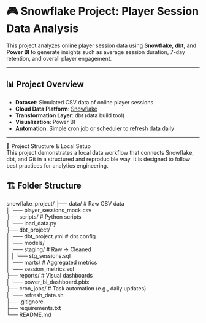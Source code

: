 # 🎮 Snowflake Project: Player Session Data Analysis

This project analyzes online player session data using **Snowflake**, **dbt**, and **Power BI** to generate insights such as average session duration, 7-day retention, and overall player engagement.

---

## 📊 Project Overview

- **Dataset**: Simulated CSV data of online player sessions
- **Cloud Data Platform**: [Snowflake](https://app.snowflake.com/xnvfqeu/go36229/#/data/databases/PLAYER_SESSIONS)
- **Transformation Layer**: dbt (data build tool)
- **Visualization**: Power BI
- **Automation**: Simple cron job or scheduler to refresh data daily

---
📁 Project Structure & Local Setup  
This project demonstrates a local data workflow that connects Snowflake, dbt, and Git in a structured and reproducible way. It is designed to follow best practices for analytics engineering.

## 🏗️ Folder Structure
snowflake_project/
├── data/           # Raw CSV data  
│ └── player_sessions_mock.csv    
├── scripts/        # Python scripts  
│ └── load_data.py  
├── dbt_project/  
│ ├── dbt_project.yml  # dbt config  
│ └── models/  
│ ├── staging/      # Raw → Cleaned  
│ │ └── stg_sessions.sql  
│ └── marts/        # Aggregated metrics  
│ └── session_metrics.sql    
├── reports/        # Visual dashboards    
│ └── power_bi_dashboard.pbix  
├── cron_jobs/      # Task automation (e.g., daily updates)  
│ └── refresh_data.sh  
├── .gitignore  
├── requirements.txt  
└── README.md
